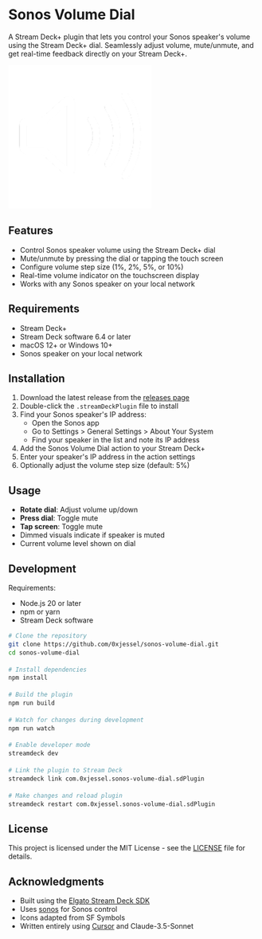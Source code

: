 # Sonos Volume Dial

A Stream Deck+ plugin that lets you control your Sonos speaker's volume using the Stream Deck+ dial. Seamlessly adjust volume, mute/unmute, and get real-time feedback directly on your Stream Deck+.

![Stream Deck+ Sonos Volume Control](com.0xjessel.sonos-volume-dial.sdPlugin/imgs/actions/speaker.wave.3.png)

## Features

- Control Sonos speaker volume using the Stream Deck+ dial
- Mute/unmute by pressing the dial or tapping the touch screen
- Configure volume step size (1%, 2%, 5%, or 10%)
- Real-time volume indicator on the touchscreen display
- Works with any Sonos speaker on your local network

## Requirements

- Stream Deck+
- Stream Deck software 6.4 or later
- macOS 12+ or Windows 10+
- Sonos speaker on your local network

## Installation

1. Download the latest release from the [releases page](https://github.com/0xjessel/sonos-volume-dial/releases)
2. Double-click the `.streamDeckPlugin` file to install
3. Find your Sonos speaker's IP address:
   - Open the Sonos app
   - Go to Settings > General Settings > About Your System
   - Find your speaker in the list and note its IP address
4. Add the Sonos Volume Dial action to your Stream Deck+
5. Enter your speaker's IP address in the action settings
6. Optionally adjust the volume step size (default: 5%)

## Usage

- **Rotate dial**: Adjust volume up/down
- **Press dial**: Toggle mute
- **Tap screen**: Toggle mute
- Dimmed visuals indicate if speaker is muted
- Current volume level shown on dial

## Development

Requirements:

- Node.js 20 or later
- npm or yarn
- Stream Deck software

```bash
# Clone the repository
git clone https://github.com/0xjessel/sonos-volume-dial.git
cd sonos-volume-dial

# Install dependencies
npm install

# Build the plugin
npm run build

# Watch for changes during development
npm run watch

# Enable developer mode
streamdeck dev

# Link the plugin to Stream Deck
streamdeck link com.0xjessel.sonos-volume-dial.sdPlugin

# Make changes and reload plugin
streamdeck restart com.0xjessel.sonos-volume-dial.sdPlugin
```

## License

This project is licensed under the MIT License - see the [LICENSE](LICENSE) file for details.

## Acknowledgments

- Built using the [Elgato Stream Deck SDK](https://developer.elgato.com/documentation/stream-deck/)
- Uses [sonos](https://github.com/bencevans/node-sonos) for Sonos control
- Icons adapted from SF Symbols
- Written entirely using [Cursor](https://cursor.sh/) and Claude-3.5-Sonnet
